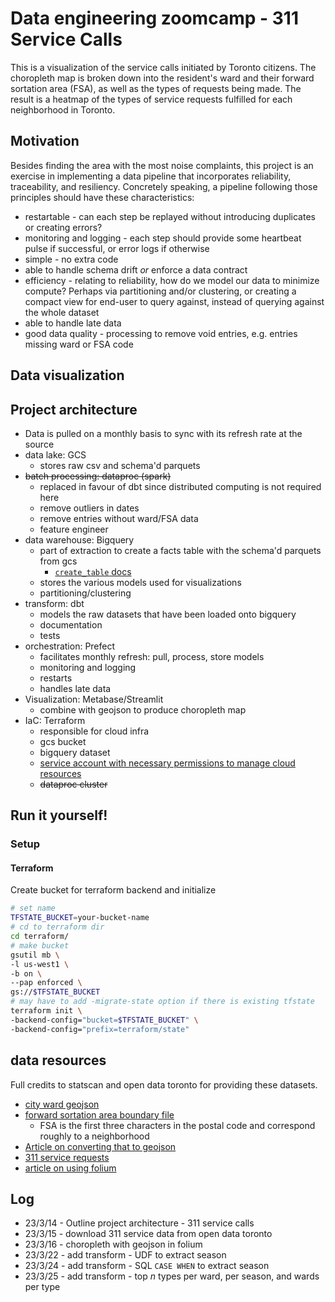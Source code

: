 # Data engineering zoomcamp - 311 Service Calls

This is a visualization of the service calls initiated by Toronto citizens. The choropleth map is broken down into the resident's ward and their forward sortation area (FSA), as well as the types of requests being made. The result is a heatmap of the types of service requests fulfilled for each neighborhood in Toronto.

## Motivation

Besides finding the area with the most noise complaints, this project is an exercise in implementing a data pipeline that incorporates reliability, traceability, and resiliency. Concretely speaking, a pipeline following those principles should have these characteristics:

- restartable - can each step be replayed without introducing duplicates or creating errors?
- monitoring and logging - each step should provide some heartbeat pulse if successful, or error logs if otherwise
- simple - no extra code
- able to handle schema drift *or* enforce a data contract
- efficiency - relating to reliability, how do we model our data to minimize compute? Perhaps via partitioning and/or clustering, or creating a compact view for end-user to query against, instead of querying against the whole dataset
- able to handle late data
- good data quality - processing to remove void entries, e.g. entries missing ward or FSA code

## Data visualization


## Project architecture

- Data is pulled on a monthly basis to sync with its refresh rate at the source
- data lake: GCS
    - stores raw csv and schema'd parquets
- ~~batch processing: dataproc (spark)~~
    - replaced in favour of dbt since distributed computing is not required here
    - remove outliers in dates
    - remove entries without ward/FSA data
    - feature engineer
- data warehouse: Bigquery
    - part of extraction to create a facts table with the schema'd parquets from gcs
        - [`create_table` docs](https://cloud.google.com/python/docs/reference/bigquery/latest/google.cloud.bigquery.client.Client#google_cloud_bigquery_client_Client_create_table)
    - stores the various models used for visualizations
    - partitioning/clustering
- transform: dbt
    - models the raw datasets that have been loaded onto bigquery
    - documentation
    - tests
- orchestration: Prefect
    - facilitates monthly refresh: pull, process, store models
    - monitoring and logging
    - restarts
    - handles late data
- Visualization: Metabase/Streamlit
    - combine with geojson to produce choropleth map
- IaC: Terraform
    - responsible for cloud infra
    - gcs bucket
    - bigquery dataset
    - [service account with necessary permissions to manage cloud resources](https://registry.terraform.io/modules/terraform-google-modules/service-accounts/google/latest)
    - ~~dataproc cluster~~

## Run it yourself!

### Setup

#### Terraform

Create bucket for terraform backend and initialize

```bash
# set name
TFSTATE_BUCKET=your-bucket-name
# cd to terraform dir
cd terraform/
# make bucket
gsutil mb \
-l us-west1 \
-b on \
--pap enforced \
gs://$TFSTATE_BUCKET
# may have to add -migrate-state option if there is existing tfstate
terraform init \
-backend-config="bucket=$TFSTATE_BUCKET" \
-backend-config="prefix=terraform/state"
```

## data resources

Full credits to statscan and open data toronto for providing these datasets.

- [city ward geojson](https://open.toronto.ca/dataset/city-wards/)
- [forward sortation area boundary file](https://www12.statcan.gc.ca/census-recensement/2011/geo/bound-limit/bound-limit-2016-eng.cfm)
    - FSA is the first three characters in the postal code and correspond roughly to a neighborhood
- [Article on converting that to geojson](https://medium.com/dataexplorations/generating-geojson-file-for-toronto-fsas-9b478a059f04)
- [311 service requests](https://open.toronto.ca/dataset/311-service-requests-customer-initiated/)
- [article on using folium](https://realpython.com/python-folium-web-maps-from-data/)


## Log

- 23/3/14 - Outline project architecture - 311 service calls
- 23/3/15 - download 311 service data from open data toronto
- 23/3/16 - choropleth with geojson in folium
- 23/3/22 - add transform - UDF to extract season
- 23/3/24 - add transform - SQL `CASE WHEN` to extract season
- 23/3/25 - add transform - top *n* types per ward, per season, and wards per type

